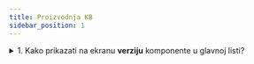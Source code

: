 ```yaml
---
title: Proizvodnja KB
sidebar_position: 1
---
```


<details>

  <summary>1. Kako prikazati na ekranu <b>verziju</b> komponente u glavnoj listi?</summary>
  
  Da biste prikazali verziju komponente u glavnoj listi, potrebno je unijeti vrijednost 1 u polje OPPR_componentversion u tablici OP_Param. 

  > select OPPR_componentversion,* from OP_Param   
    update OP_Param   
    set OPPR_componentversion = 1    

:::danger Upozorenje
Pazite da ažurirate redak koji odgovara relevantnoj tvrtki i diviziji.
:::

</details>
